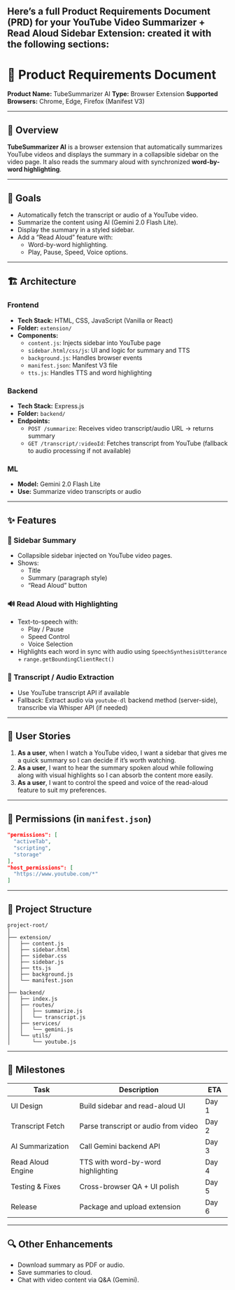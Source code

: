 Here’s a full **Product Requirements Document (PRD)** for your **YouTube Video Summarizer + Read Aloud Sidebar Extension**:
created it with the following sections:
---

# 📄 Product Requirements Document
**Product Name:** TubeSummarizer AI
**Type:** Browser Extension
**Supported Browsers:** Chrome, Edge, Firefox (Manifest V3)

---

## 🧠 Overview

**TubeSummarizer AI** is a browser extension that automatically summarizes YouTube videos and displays the summary in a collapsible sidebar on the video page. It also reads the summary aloud with synchronized **word-by-word highlighting**.

---

## 🎯 Goals

- Automatically fetch the transcript or audio of a YouTube video.
- Summarize the content using AI (Gemini 2.0 Flash Lite).
- Display the summary in a styled sidebar.
- Add a “Read Aloud” feature with:
  - Word-by-word highlighting.
  - Play, Pause, Speed, Voice options.

---

## 🏗️ Architecture

### Frontend
- **Tech Stack:** HTML, CSS, JavaScript (Vanilla or React)
- **Folder:** `extension/`
- **Components:**
  - `content.js`: Injects sidebar into YouTube page
  - `sidebar.html/css/js`: UI and logic for summary and TTS
  - `background.js`: Handles browser events
  - `manifest.json`: Manifest V3 file
  - `tts.js`: Handles TTS and word highlighting

### Backend
- **Tech Stack:** Express.js
- **Folder:** `backend/`
- **Endpoints:**
  - `POST /summarize`: Receives video transcript/audio URL → returns summary
  - `GET /transcript/:videoId`: Fetches transcript from YouTube (fallback to audio processing if not available)

### ML
- **Model:** Gemini 2.0 Flash Lite
- **Use:** Summarize video transcripts or audio

---

## ✨ Features

### 🧾 Sidebar Summary
- Collapsible sidebar injected on YouTube video pages.
- Shows:
  - Title
  - Summary (paragraph style)
  - “Read Aloud” button

### 🔊 Read Aloud with Highlighting
- Text-to-speech with:
  - Play / Pause
  - Speed Control
  - Voice Selection
- Highlights each word in sync with audio using `SpeechSynthesisUtterance` + `range.getBoundingClientRect()`

### 📼 Transcript / Audio Extraction
- Use YouTube transcript API if available
- Fallback: Extract audio via `youtube-dl` backend method (server-side), transcribe via Whisper API (if needed)

---

## 🧩 User Stories

1. **As a user**, when I watch a YouTube video, I want a sidebar that gives me a quick summary so I can decide if it’s worth watching.
2. **As a user**, I want to hear the summary spoken aloud while following along with visual highlights so I can absorb the content more easily.
3. **As a user**, I want to control the speed and voice of the read-aloud feature to suit my preferences.

---

## 🔐 Permissions (in `manifest.json`)
```json
"permissions": [
  "activeTab",
  "scripting",
  "storage"
],
"host_permissions": [
  "https://www.youtube.com/*"
]
```

---

## 📁 Project Structure

```
project-root/
│
├── extension/
│   ├── content.js
│   ├── sidebar.html
│   ├── sidebar.css
│   ├── sidebar.js
│   ├── tts.js
│   ├── background.js
│   └── manifest.json
│
├── backend/
│   ├── index.js
│   ├── routes/
│   │   ├── summarize.js
│   │   └── transcript.js
│   ├── services/
│   │   └── gemini.js
│   └── utils/
│       └── youtube.js
```

---

## 📌 Milestones

| Task | Description | ETA |
|------|-------------|-----|
| UI Design | Build sidebar and read-aloud UI | Day 1 |
| Transcript Fetch | Parse transcript or audio from video | Day 2 |
| AI Summarization | Call Gemini backend API | Day 3 |
| Read Aloud Engine | TTS with word-by-word highlighting | Day 4 |
| Testing & Fixes | Cross-browser QA + UI polish | Day 5 |
| Release | Package and upload extension | Day 6 |

---

## 🔍 Other Enhancements

- Download summary as PDF or audio.
- Save summaries to cloud.
- Chat with video content via Q&A (Gemini).
